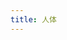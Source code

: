 ```yaml
---
title: 人体
---
```


<script setup>
import file from '@public/data/appendix/human_body.csv?raw';
</script>

<Qappendix :file="file" />

